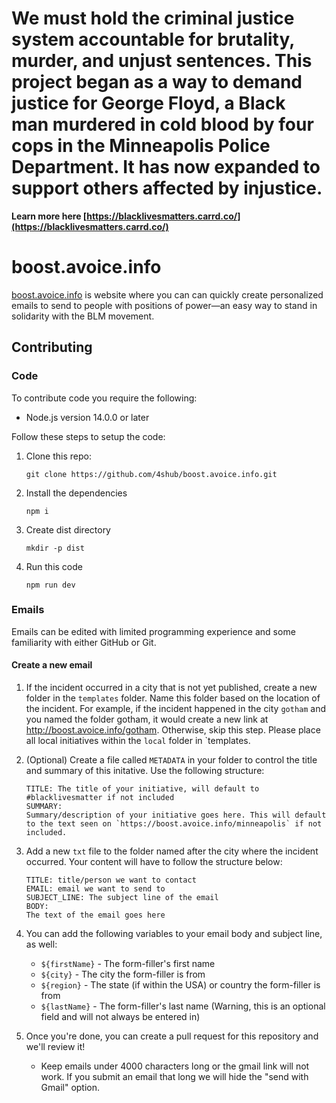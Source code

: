 # We must hold the criminal justice system accountable for brutality, murder, and unjust sentences. This project began as a way to demand justice for George Floyd, a Black man murdered in cold blood by four cops in the Minneapolis Police Department. It has now expanded to support others affected by injustice.

**Learn more here [https://blacklivesmatters.carrd.co/](https://blacklivesmatters.carrd.co/)**



# boost.avoice.info

[boost.avoice.info](https://boost.avoice.info/) is website where you can can quickly create personalized emails to send to people with positions of power—an easy way to stand in solidarity with the BLM movement.

## Contributing

### Code

To contribute code you require the following:

-   Node.js version 14.0.0 or later

Follow these steps to setup the code:

1. Clone this repo:

    ```
    git clone https://github.com/4shub/boost.avoice.info.git
    ```

1. Install the dependencies

    ```
    npm i
    ```
   
1. Create dist directory

   ```
   mkdir -p dist
   ```

1. Run this code
    ```
    npm run dev
    ```

### Emails

Emails can be edited with limited programming experience and some familiarity with either GitHub or Git.

#### Create a new email

1.  If the incident occurred in a city that is not yet published, create a new folder in the `templates` folder. Name this folder based on the location of the incident. For example, if the incident happened in the city `gotham` and you named the folder gotham, it would create a new link at http://boost.avoice.info/gotham. Otherwise, skip this step. Please place all local initiatives within the `local` folder in `templates.
2. (Optional) Create a file called `METADATA` in your folder to control the title and summary of this initative. Use the following structure:
    ```
    TITLE: The title of your initiative, will default to #blacklivesmatter if not included
    SUMMARY:
    Summary/description of your initiative goes here. This will default to the text seen on `https://boost.avoice.info/minneapolis` if not included.
   ```
   
3.  Add a new `txt` file to the folder named after the city where the incident occurred. Your content will have to follow the structure below:

    ```
    TITLE: title/person we want to contact
    EMAIL: email we want to send to
    SUBJECT_LINE: The subject line of the email
    BODY:
    The text of the email goes here
    ```

4.  You can add the following variables to your email body and subject line, as well:
    -   `${firstName}` - The form-filler's first name
    -   `${city}` - The city the form-filler is from
    -   `${region}` - The state (if within the USA) or country the form-filler is from
    -   `${lastName}` - The form-filler's last name (Warning, this is an optional field and will not always be entered in)
5.  Once you're done, you can create a pull request for this repository and we'll review it!
    - Keep emails under 4000 characters long or the gmail link will not work. If you submit an email that long we will hide the "send with Gmail" option.